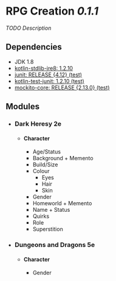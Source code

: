 # RPG Creation _0.1.1_

_TODO Description_  

## Dependencies

- JDK 1.8
- [kotlin-stdlib-jre8: 1.2.10](https://kotlinlang.org/)
- [junit: RELEASE {4.12} (test)](http://junit.org/junit4/)
- [kotlin-test-junit: 1.2.10 (test)](https://kotlinlang.org/)  
- [mockito-core: RELEASE {2.13.0} (test)](https://github.com/mockito/mockito)

## Modules

- ### Dark Heresy 2e
  - #### Character
    - Age/Status
    - Background + Memento
    - Build/Size
    - Colour
      - Eyes
      - Hair
      - Skin
    - Gender
    - Homeworld + Memento
    - Name + Status
    - Quirks
    - Role
    - Superstition
- ### Dungeons and Dragons 5e
  - #### Character
    - Gender
